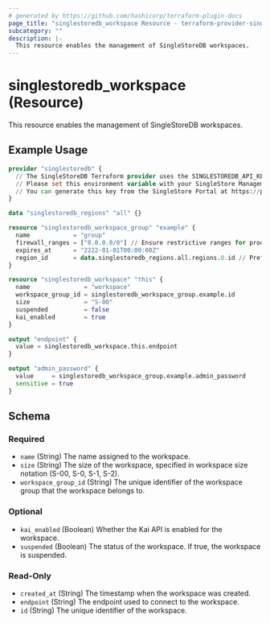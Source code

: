 ```yaml
---
# generated by https://github.com/hashicorp/terraform-plugin-docs
page_title: "singlestoredb_workspace Resource - terraform-provider-singlestoredb"
subcategory: ""
description: |-
  This resource enables the management of SingleStoreDB workspaces.
---
```


# singlestoredb_workspace (Resource)

This resource enables the management of SingleStoreDB workspaces.

## Example Usage

```terraform
provider "singlestoredb" {
  // The SingleStoreDB Terraform provider uses the SINGLESTOREDB_API_KEY environment variable for authentication.
  // Please set this environment variable with your SingleStore Management API key.
  // You can generate this key from the SingleStore Portal at https://portal.singlestore.com/organizations/org-id/api-keys.
}

data "singlestoredb_regions" "all" {}

resource "singlestoredb_workspace_group" "example" {
  name            = "group"
  firewall_ranges = ["0.0.0.0/0"] // Ensure restrictive ranges for production environments.
  expires_at      = "2222-01-01T00:00:00Z"
  region_id       = data.singlestoredb_regions.all.regions.0.id // Prefer specifying the explicit region ID in production environments as the list of regions may vary.
}

resource "singlestoredb_workspace" "this" {
  name               = "workspace"
  workspace_group_id = singlestoredb_workspace_group.example.id
  size               = "S-00"
  suspended          = false
  kai_enabled        = true
}

output "endpoint" {
  value = singlestoredb_workspace.this.endpoint
}

output "admin_password" {
  value     = singlestoredb_workspace_group.example.admin_password
  sensitive = true
}
```

<!-- schema generated by tfplugindocs -->
## Schema

### Required

- `name` (String) The name assigned to the workspace.
- `size` (String) The size of the workspace, specified in workspace size notation (S-00, S-0, S-1, S-2).
- `workspace_group_id` (String) The unique identifier of the workspace group that the workspace belongs to.

### Optional

- `kai_enabled` (Boolean) Whether the Kai API is enabled for the workspace.
- `suspended` (Boolean) The status of the workspace. If true, the workspace is suspended.

### Read-Only

- `created_at` (String) The timestamp when the workspace was created.
- `endpoint` (String) The endpoint used to connect to the workspace.
- `id` (String) The unique identifier of the workspace.


